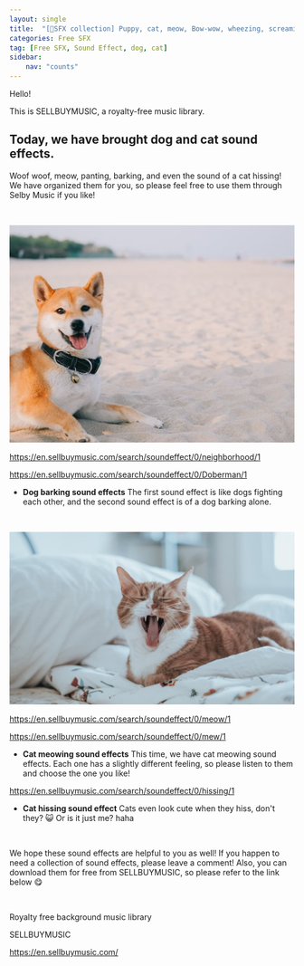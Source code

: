 ```yaml
---
layout: single
title:  "[📂SFX collection] Puppy, cat, meow, Bow-wow, wheezing, screaming, hooting"
categories: Free SFX
tag: [Free SFX, Sound Effect, dog, cat]
sidebar:
    nav: "counts"
---
```

<p>Hello!</p>
<p>This is SELLBUYMUSIC, a royalty-free music library.</p>
<h2>Today, we have brought dog and cat sound effects.</h2>
<p>Woof woof, meow, panting, barking, and even the sound of a cat hissing! We have organized them for you, so please feel free to use them through Selby Music if you like!</p>
<p>&nbsp;</p>
<p><img src="/images/2023-05-19-FreeSFXdogcat/bowwow.jpg" alt="[image1] dog bow wow - SFX"></p>
<p><a href='https://en.sellbuymusic.com/search/soundeffect/0/neighborhood/1' target='_blank' class='url'>https://en.sellbuymusic.com/search/soundeffect/0/neighborhood/1</a></p>
<p><a href='https://en.sellbuymusic.com/search/soundeffect/0/Doberman/1' target='_blank' class='url'>https://en.sellbuymusic.com/search/soundeffect/0/Doberman/1</a></p>
<ul>
<li><strong>Dog barking sound effects</strong> The first sound effect is like dogs fighting each other, and the second sound effect is of a dog barking alone.</li>

</ul>
<p>&nbsp;</p>
<p><img src="/images/2023-05-19-FreeSFXdogcat/meow.jpg" alt="[image2] cat meow - SFX"></p>
<p><a href='https://en.sellbuymusic.com/search/soundeffect/0/meow/1' target='_blank' class='url'>https://en.sellbuymusic.com/search/soundeffect/0/meow/1</a></p>
<p><a href='https://en.sellbuymusic.com/search/soundeffect/0/mew/1' target='_blank' class='url'>https://en.sellbuymusic.com/search/soundeffect/0/mew/1</a></p>
<ul>
<li><strong>Cat meowing sound effects</strong> This time, we have cat meowing sound effects. Each one has a slightly different feeling, so please listen to them and choose the one you like!</li>

</ul>
<p><a href='https://en.sellbuymusic.com/search/soundeffect/0/hissing/1' target='_blank' class='url'>https://en.sellbuymusic.com/search/soundeffect/0/hissing/1</a></p>
<ul>
<li><strong>Cat hissing sound effect</strong> Cats even look cute when they hiss, don&#39;t they? 😺 Or is it just me? haha</li>

</ul>
<p>&nbsp;</p>
<p>We hope these sound effects are helpful to you as well! If you happen to need a collection of sound effects, please leave a comment! Also, you can download them for free from SELLBUYMUSIC, so please refer to the link below 😋</p>
<p>&nbsp;</p>
<p>Royalty free background music library</p>
<p>SELLBUYMUSIC</p>
<p><a href='https://en.sellbuymusic.com/' target='_blank' class='url'>https://en.sellbuymusic.com/</a></p>